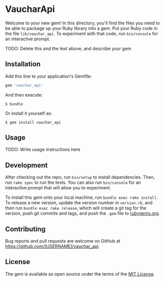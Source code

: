 # VaucharApi

Welcome to your new gem! In this directory, you'll find the files you need to be able to package up your Ruby library into a gem. Put your Ruby code in the file `lib/vauchar_api`. To experiment with that code, run `bin/console` for an interactive prompt.

TODO: Delete this and the text above, and describe your gem

## Installation

Add this line to your application's Gemfile:

```ruby
gem 'vauchar_api'
```

And then execute:

    $ bundle

Or install it yourself as:

    $ gem install vauchar_api

## Usage

TODO: Write usage instructions here

## Development

After checking out the repo, run `bin/setup` to install dependencies. Then, run `rake spec` to run the tests. You can also run `bin/console` for an interactive prompt that will allow you to experiment.

To install this gem onto your local machine, run `bundle exec rake install`. To release a new version, update the version number in `version.rb`, and then run `bundle exec rake release`, which will create a git tag for the version, push git commits and tags, and push the `.gem` file to [rubygems.org](https://rubygems.org).

## Contributing

Bug reports and pull requests are welcome on GitHub at https://github.com/[USERNAME]/vauchar_api.

## License

The gem is available as open source under the terms of the [MIT License](https://opensource.org/licenses/MIT).
